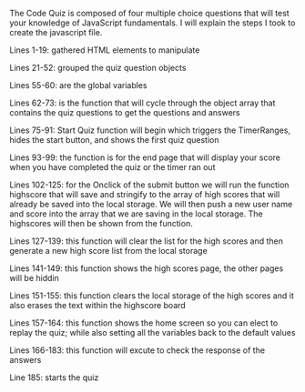 The Code Quiz is composed of four multiple choice questions that will test your knowledge of JavaScript fundamentals. I will explain the steps I took to create the javascript file. 


Lines 1-19: gathered HTML elements to manipulate

Lines 21-52: grouped the quiz question objects

Lines 55-60: are the global variables 

Lines 62-73: is the function that will cycle through the object array that contains the 
    quiz questions to get the questions and answers

Lines 75-91: Start Quiz function will begin which triggers the TimerRanges, hides the 
    start button, and shows the first quiz question

Lines 93-99: the function is for the end page that will display your score when you have
    completed the quiz or the timer ran out

Lines 102-125: for the Onclick of the submit button we will run the function highscore 
    that will save and stringify to the array of high scores that will already be saved into the local storage. We will then push a new user name and score into the array that we are saving in the local storage. The highscores will then be shown from the function.

Lines 127-139: this function will clear the list for the high scores and then generate 
    a new high score list from the local storage 

Lines 141-149: this function shows the high scores page, the other pages will be hiddin

Lines 151-155: this function clears the local storage of the high scores and it also 
    erases the text within the highscore board

Lines 157-164: this function shows the home screen so you can elect to replay the quiz;
    while also setting all the variables back to the default values

Lines 166-183: this function will excute to check the response of the answers

Line 185: starts the quiz